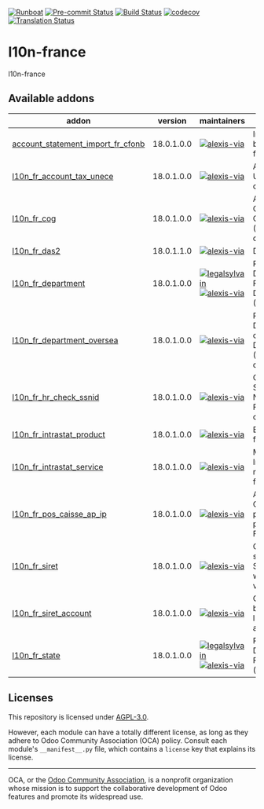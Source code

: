 
[![Runboat](https://img.shields.io/badge/runboat-Try%20me-875A7B.png)](https://runboat.odoo-community.org/builds?repo=OCA/l10n-france&target_branch=18.0)
[![Pre-commit Status](https://github.com/OCA/l10n-france/actions/workflows/pre-commit.yml/badge.svg?branch=18.0)](https://github.com/OCA/l10n-france/actions/workflows/pre-commit.yml?query=branch%3A18.0)
[![Build Status](https://github.com/OCA/l10n-france/actions/workflows/test.yml/badge.svg?branch=18.0)](https://github.com/OCA/l10n-france/actions/workflows/test.yml?query=branch%3A18.0)
[![codecov](https://codecov.io/gh/OCA/l10n-france/branch/18.0/graph/badge.svg)](https://codecov.io/gh/OCA/l10n-france)
[![Translation Status](https://translation.odoo-community.org/widgets/l10n-france-18-0/-/svg-badge.svg)](https://translation.odoo-community.org/engage/l10n-france-18-0/?utm_source=widget)

<!-- /!\ do not modify above this line -->

# l10n-france

l10n-france

<!-- /!\ do not modify below this line -->

<!-- prettier-ignore-start -->

[//]: # (addons)

Available addons
----------------
addon | version | maintainers | summary
--- | --- | --- | ---
[account_statement_import_fr_cfonb](account_statement_import_fr_cfonb/) | 18.0.1.0.0 | [![alexis-via](https://github.com/alexis-via.png?size=30px)](https://github.com/alexis-via) | Import CFONB bank statements files in Odoo
[l10n_fr_account_tax_unece](l10n_fr_account_tax_unece/) | 18.0.1.0.0 | [![alexis-via](https://github.com/alexis-via.png?size=30px)](https://github.com/alexis-via) | Auto-configure UNECE params on French taxes
[l10n_fr_cog](l10n_fr_cog/) | 18.0.1.0.0 | [![alexis-via](https://github.com/alexis-via.png?size=30px)](https://github.com/alexis-via) | Add Code Officiel Géographique (COG) on countries
[l10n_fr_das2](l10n_fr_das2/) | 18.0.1.1.0 | [![alexis-via](https://github.com/alexis-via.png?size=30px)](https://github.com/alexis-via) | DAS2 (France)
[l10n_fr_department](l10n_fr_department/) | 18.0.1.0.0 | [![legalsylvain](https://github.com/legalsylvain.png?size=30px)](https://github.com/legalsylvain) [![alexis-via](https://github.com/alexis-via.png?size=30px)](https://github.com/alexis-via) | Populate Database with French Departments (Départements)
[l10n_fr_department_oversea](l10n_fr_department_oversea/) | 18.0.1.0.0 | [![alexis-via](https://github.com/alexis-via.png?size=30px)](https://github.com/alexis-via) | Populate Database with overseas French Departments (Départements d'outre-mer)
[l10n_fr_hr_check_ssnid](l10n_fr_hr_check_ssnid/) | 18.0.1.0.0 | [![alexis-via](https://github.com/alexis-via.png?size=30px)](https://github.com/alexis-via) | Check validity of Social Security Numbers in French companies
[l10n_fr_intrastat_product](l10n_fr_intrastat_product/) | 18.0.1.0.0 | [![alexis-via](https://github.com/alexis-via.png?size=30px)](https://github.com/alexis-via) | EMEBI (ex-DEB) for France
[l10n_fr_intrastat_service](l10n_fr_intrastat_service/) | 18.0.1.0.0 | [![alexis-via](https://github.com/alexis-via.png?size=30px)](https://github.com/alexis-via) | Module for Intrastat service reporting (DES) for France
[l10n_fr_pos_caisse_ap_ip](l10n_fr_pos_caisse_ap_ip/) | 18.0.1.0.0 | [![alexis-via](https://github.com/alexis-via.png?size=30px)](https://github.com/alexis-via) | Add support for Caisse-AP payment protocol used in France
[l10n_fr_siret](l10n_fr_siret/) | 18.0.1.0.0 | [![alexis-via](https://github.com/alexis-via.png?size=30px)](https://github.com/alexis-via) | Complete support for SIRET/SIREN/NIC with checksum validation
[l10n_fr_siret_account](l10n_fr_siret_account/) | 18.0.1.0.0 | [![alexis-via](https://github.com/alexis-via.png?size=30px)](https://github.com/alexis-via) | Glue module between l10n_fr_siret and account
[l10n_fr_state](l10n_fr_state/) | 18.0.1.0.0 | [![legalsylvain](https://github.com/legalsylvain.png?size=30px)](https://github.com/legalsylvain) [![alexis-via](https://github.com/alexis-via.png?size=30px)](https://github.com/alexis-via) | Populate Database with French States (Régions)

[//]: # (end addons)

<!-- prettier-ignore-end -->

## Licenses

This repository is licensed under [AGPL-3.0](LICENSE).

However, each module can have a totally different license, as long as they adhere to Odoo Community Association (OCA)
policy. Consult each module's `__manifest__.py` file, which contains a `license` key
that explains its license.

----
OCA, or the [Odoo Community Association](http://odoo-community.org/), is a nonprofit
organization whose mission is to support the collaborative development of Odoo features
and promote its widespread use.
